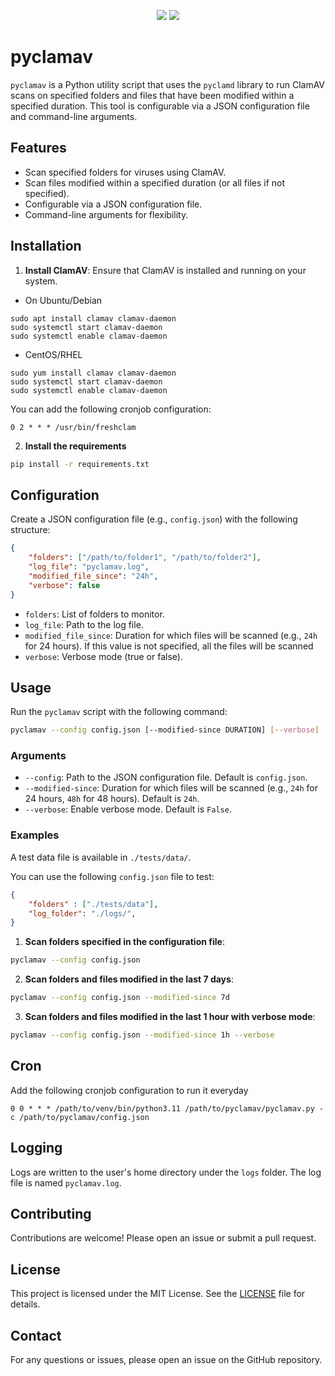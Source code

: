 <p align="center">
<img src="https://github.com/AlteredCoder/pyclamav/actions/workflows/pytest.yml/badge.svg">
<img src="https://img.shields.io/endpoint?url=https://gist.githubusercontent.com/AlteredCoder/88ae1c5c4c732ba28346b3fac87b44a3/raw/covbadge.json">
</p>

# pyclamav

`pyclamav` is a Python utility script that uses the `pyclamd` library to run ClamAV scans on specified folders and files that have been modified within a specified duration. This tool is configurable via a JSON configuration file and command-line arguments.

## Features

- Scan specified folders for viruses using ClamAV.
- Scan files modified within a specified duration (or all files if not specified).
- Configurable via a JSON configuration file.
- Command-line arguments for flexibility.

## Installation

1. **Install ClamAV**: Ensure that ClamAV is installed and running on your system.

- On Ubuntu/Debian

```
sudo apt install clamav clamav-daemon
sudo systemctl start clamav-daemon
sudo systemctl enable clamav-daemon
```

- CentOS/RHEL

```
sudo yum install clamav clamav-daemon
sudo systemctl start clamav-daemon
sudo systemctl enable clamav-daemon
```

You can add the following cronjob configuration:

```
0 2 * * * /usr/bin/freshclam
```

2. **Install the requirements**

```bash
pip install -r requirements.txt
```

## Configuration

Create a JSON configuration file (e.g., `config.json`) with the following structure:

```json
{
    "folders": ["/path/to/folder1", "/path/to/folder2"],
    "log_file": "pyclamav.log",
    "modified_file_since": "24h",
    "verbose": false
}
```

- `folders`: List of folders to monitor.
- `log_file`: Path to the log file.
- `modified_file_since`: Duration for which files will be scanned (e.g., `24h` for 24 hours). If this value is not specified, all the files will be scanned
- `verbose`: Verbose mode (true or false).

## Usage

Run the `pyclamav` script with the following command:

```bash
pyclamav --config config.json [--modified-since DURATION] [--verbose]
```

### Arguments

- `--config`: Path to the JSON configuration file. Default is `config.json`.
- `--modified-since`: Duration for which files will be scanned (e.g., `24h` for 24 hours, `48h` for 48 hours). Default is `24h`.
- `--verbose`: Enable verbose mode. Default is `False`.

### Examples

A test data file is available in `./tests/data/`.

You can use the following `config.json` file to test:

```json
{
    "folders" : ["./tests/data"],
    "log_folder": "./logs/",
}
```

1. **Scan folders specified in the configuration file**:

```bash
pyclamav --config config.json
```

2. **Scan folders and files modified in the last 7 days**:

```bash
pyclamav --config config.json --modified-since 7d
```

3. **Scan folders and files modified in the last 1 hour with verbose mode**:

```bash
pyclamav --config config.json --modified-since 1h --verbose
```

## Cron

Add the following cronjob configuration to run it everyday

```
0 0 * * * /path/to/venv/bin/python3.11 /path/to/pyclamav/pyclamav.py -c /path/to/pyclamav/config.json
```

## Logging

Logs are written to the user's home directory under the `logs` folder. The log file is named `pyclamav.log`.

## Contributing

Contributions are welcome! Please open an issue or submit a pull request.

## License

This project is licensed under the MIT License. See the [LICENSE](LICENSE) file for details.

## Contact

For any questions or issues, please open an issue on the GitHub repository.
